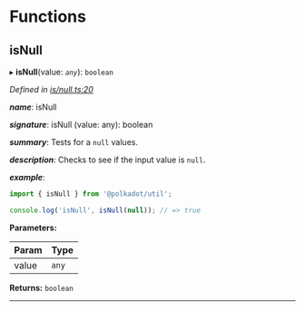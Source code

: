 

# Functions

<a id="isnull"></a>

##  isNull

▸ **isNull**(value: *`any`*): `boolean`

*Defined in [is/null.ts:20](https://github.com/polkadot-js/common/blob/7a43354/packages/util/src/is/null.ts#L20)*

*__name__*: isNull

*__signature__*: isNull (value: any): boolean

*__summary__*: Tests for a `null` values.

*__description__*: Checks to see if the input value is `null`.

*__example__*:   

```javascript
import { isNull } from '@polkadot/util';

console.log('isNull', isNull(null)); // => true
```

**Parameters:**

| Param | Type |
| ------ | ------ |
| value | `any` |

**Returns:** `boolean`

___

